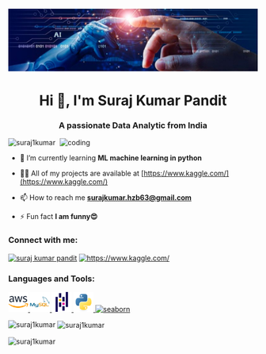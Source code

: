 ![logo](https://github.com/suraj1kumar/suraj1kumar/blob/main/WhatsApp%20Image%202024-02-10%20at%2016.34.47%20(1).jpeg)
<h1 align="center">Hi 👋, I'm Suraj Kumar Pandit</h1>
<h3 align="center">A passionate Data Analytic from India</h3>

<img align="right" alt="coding" width="400" src="https://user-images.githubusercontent.com/55389276/140866485-8fb1c876-9a8f-4d6a-98dc-08c4981eaf70.gif">

<p align="left"> <img src="https://komarev.com/ghpvc/?username=suraj1kumar&label=Profile%20views&color=0e75b6&style=flat" alt="suraj1kumar" /> </p>

- 🌱 I’m currently learning **ML machine learning in python**

- 👨‍💻 All of my projects are available at [https://www.kaggle.com/](https://www.kaggle.com/)

- 📫 How to reach me **surajkumar.hzb63@gmail.com**

- ⚡ Fun fact **I am funny😍**

<h3 align="left">Connect with me:</h3>
<p align="left">
<a href="https://linkedin.com/in/suraj kumar pandit" target="blank"><img align="center" src="https://raw.githubusercontent.com/rahuldkjain/github-profile-readme-generator/master/src/images/icons/Social/linked-in-alt.svg" alt="suraj kumar pandit" height="30" width="40" /></a>
<a href="https://kaggle.com/https://www.kaggle.com/" target="blank"><img align="center" src="https://raw.githubusercontent.com/rahuldkjain/github-profile-readme-generator/master/src/images/icons/Social/kaggle.svg" alt="https://www.kaggle.com/" height="30" width="40" /></a>
</p>

<h3 align="left">Languages and Tools:</h3>
<p align="left"> <a href="https://aws.amazon.com" target="_blank" rel="noreferrer"> <img src="https://raw.githubusercontent.com/devicons/devicon/master/icons/amazonwebservices/amazonwebservices-original-wordmark.svg" alt="aws" width="40" height="40"/> </a> <a href="https://www.mysql.com/" target="_blank" rel="noreferrer"> <img src="https://raw.githubusercontent.com/devicons/devicon/master/icons/mysql/mysql-original-wordmark.svg" alt="mysql" width="40" height="40"/> </a> <a href="https://pandas.pydata.org/" target="_blank" rel="noreferrer"> <img src="https://raw.githubusercontent.com/devicons/devicon/2ae2a900d2f041da66e950e4d48052658d850630/icons/pandas/pandas-original.svg" alt="pandas" width="40" height="40"/> </a> <a href="https://www.python.org" target="_blank" rel="noreferrer"> <img src="https://raw.githubusercontent.com/devicons/devicon/master/icons/python/python-original.svg" alt="python" width="40" height="40"/> </a> <a href="https://seaborn.pydata.org/" target="_blank" rel="noreferrer"> <img src="https://seaborn.pydata.org/_images/logo-mark-lightbg.svg" alt="seaborn" width="40" height="40"/> </a> </p>

<p><img align="left" src="https://github-readme-stats.vercel.app/api/top-langs?username=suraj1kumar&show_icons=true&locale=en&layout=compact" alt="suraj1kumar" /></p>

<p>&nbsp;<img align="center" src="https://github-readme-stats.vercel.app/api?username=suraj1kumar&show_icons=true&locale=en" alt="suraj1kumar" /></p>

<p><img align="center" src="https://github-readme-streak-stats.herokuapp.com/?user=suraj1kumar&" alt="suraj1kumar" /></p>
